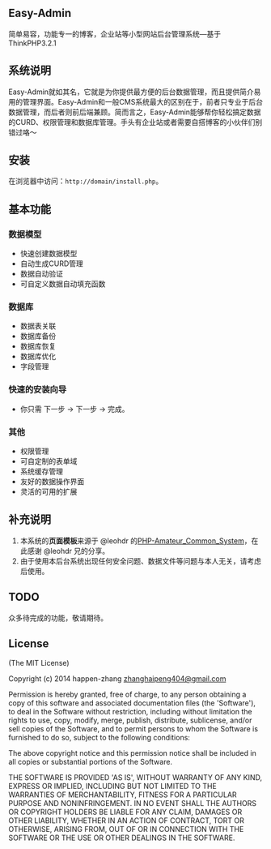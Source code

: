 ﻿## Easy-Admin ##

简单易容，功能专一的博客，企业站等小型网站后台管理系统—基于ThinkPHP3.2.1

## 系统说明 ##

Easy-Admin就如其名，它就是为你提供最方便的后台数据管理，而且提供简介易用的管理界面。Easy-Admin和一般CMS系统最大的区别在于，前者只专业于后台数据管理，而后者则前后端兼顾。简而言之，Easy-Admin能够帮你轻松搞定数据的CURD、权限管理和数据库管理。手头有企业站或者需要自搭博客的小伙伴们别错过咯～

## 安装 ##

在浏览器中访问：`http://domain/install.php`。

## 基本功能 ##

### 数据模型 ###

* 快速创建数据模型
* 自动生成CURD管理
* 数据自动验证
* 可自定义数据自动填充函数

### 数据库 ###

* 数据表关联
* 数据库备份
* 数据库恢复
* 数据库优化
* 字段管理

### 快速的安装向导 ###

* 你只需 下一步 -> 下一步 -> 完成。

### 其他 ###

* 权限管理
* 可自定制的表单域
* 系统缓存管理
* 友好的数据操作界面
* 灵活的可用的扩展

## 补充说明 ##

1. 本系统的**页面模板**来源于 @leohdr 的[PHP-Amateur_Common_System](https://github.com/leohdr/PHP-Amateur_Common_System)，在此感谢 @leohdr 兄的分享。
2. 由于使用本后台系统出现任何安全问题、数据文件等问题与本人无关，请考虑后使用。

## TODO ##

众多待完成的功能，敬请期待。

## License ##

(The MIT License)

Copyright (c) 2014 happen-zhang <zhanghaipeng404@gmail.com>

Permission is hereby granted, free of charge, to any person obtaining
a copy of this software and associated documentation files (the
'Software'), to deal in the Software without restriction, including
without limitation the rights to use, copy, modify, merge, publish,
distribute, sublicense, and/or sell copies of the Software, and to
permit persons to whom the Software is furnished to do so, subject to
the following conditions:

The above copyright notice and this permission notice shall be
included in all copies or substantial portions of the Software.

THE SOFTWARE IS PROVIDED 'AS IS', WITHOUT WARRANTY OF ANY KIND,
EXPRESS OR IMPLIED, INCLUDING BUT NOT LIMITED TO THE WARRANTIES OF
MERCHANTABILITY, FITNESS FOR A PARTICULAR PURPOSE AND NONINFRINGEMENT.
IN NO EVENT SHALL THE AUTHORS OR COPYRIGHT HOLDERS BE LIABLE FOR ANY
CLAIM, DAMAGES OR OTHER LIABILITY, WHETHER IN AN ACTION OF CONTRACT,
TORT OR OTHERWISE, ARISING FROM, OUT OF OR IN CONNECTION WITH THE
SOFTWARE OR THE USE OR OTHER DEALINGS IN THE SOFTWARE.
